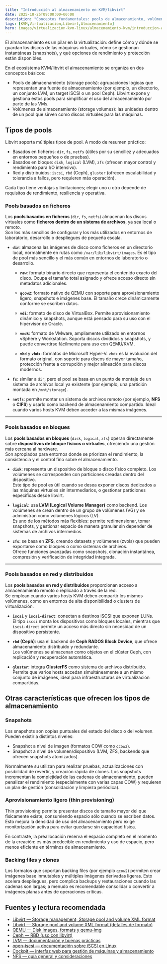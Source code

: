 ```yaml
---
title: "Introducción al almacenamiento en KVM/libvirt"
date: 2025-10-25T09:00:00+00:00
description: "Conceptos fundamentales: pools de almacenamiento, volúmenes, formatos (raw, qcow2), snapshots y tipos de backend (dir, disk, LVM, iSCSI, ZFS, etc.)."
tags: [KVM,Virtualizacion,Libvirt,Almacenamiento]
hero: images/virtualizacion-kvm-linux/almacenamiento-kvm/introduccion-almacenamiento-kvm.jpg
---
```


El almacenamiento es un pilar en la virtualización: define cómo y dónde se guardan los discos de las máquinas virtuales, cómo se gestionan instantáneas (snapshots), y qué opciones de rendimiento y protección están disponibles.

En el ecosistema KVM/libvirt el almacenamiento se organiza en dos conceptos básicos:

- Pools de almacenamiento (storage pools): agrupaciones lógicas que representan una fuente de almacenamiento (por ejemplo, un directorio, un conjunto LVM, un target iSCSI o un pool Ceph). Libvirt expone y gestiona estos pools para simplificar el uso del almacenamiento por parte de las VMs.
- Volúmenes de almacenamiento (storage volumes): las unidades dentro de un pool que sirven como discos virtuales para las máquinas.

## Tipos de pools

Libvirt soporta múltiples tipos de pool. A modo de resumen práctico:

- Basados en ficheros: `dir`, `fs`, `netfs` (útiles por su sencillez y adecuados en entornos pequeños o de pruebas).
- Basados en bloque: `disk`, `logical` (LVM), `zfs` (ofrecen mayor control y rendimiento para I/O intensivo).
- Red y distribuidos: `iscsi`, `rbd` (Ceph), `gluster` (ofrecen escalabilidad y tolerancia a fallos, pero requieren más operación).

Cada tipo tiene ventajas y limitaciones; elegir uno u otro depende de requisitos de rendimiento, resiliencia y operativa.

### Pools basados en ficheros

Los **pools basados en ficheros** (`dir`, `fs`, `netfs`) almacenan los discos virtuales como **ficheros dentro de un sistema de archivos**, ya sea local o remoto.  
Son los más sencillos de configurar y los más utilizados en entornos de laboratorio, desarrollo o despliegues de pequeña escala.

- **`dir`**: almacena las imágenes de disco como ficheros en un directorio local, normalmente en rutas como `/var/lib/libvirt/images`. Es el tipo de pool más sencillo y el más común en entornos de laboratorio o desarrollo.

  - **`raw`**: formato binario directo que representa el contenido exacto del disco. Ocupa el tamaño total asignado y ofrece acceso directo sin metadatos adicionales.

  - **`qcow2`**: formato nativo de QEMU con soporte para aprovisionamiento ligero, snapshots e imágenes base. El tamaño crece dinámicamente conforme se escriben datos.

  - **`vdi`**: formato de disco de VirtualBox. Permite aprovisionamiento dinámico y snapshots, aunque está pensado para su uso con el hipervisor de Oracle.

  - **`vmdk`**: formato de VMware, ampliamente utilizado en entornos vSphere y Workstation. Soporta discos divididos y snapshots, y puede convertirse fácilmente para uso con QEMU/KVM.

  - **`vhd`** y **`vhdx`**: formatos de Microsoft Hyper-V. `vhdx` es la evolución del formato original, con soporte para discos de mayor tamaño, protección frente a corrupción y mejor alineación para discos modernos.
- **`fs`**: similar a `dir`, pero el pool se basa en un punto de montaje de un sistema de archivos local ya existente (por ejemplo, una partición montada en `/mnt/storage`).
- **`netfs`**: permite montar un sistema de archivos remoto (por ejemplo, **NFS** o **CIFS**) y usarlo como backend de almacenamiento compartido. Ideal cuando varios hosts KVM deben acceder a las mismas imágenes.

---

### Pools basados en bloques

Los **pools basados en bloques** (`disk`, `logical`, `zfs`) operan directamente sobre **dispositivos de bloque físicos o virtuales**, ofreciendo una gestión más cercana al hardware.  
Son apropiados para entornos donde se priorizan el rendimiento, la consistencia y el control fino sobre el almacenamiento.

- **`disk`**: representa un dispositivo de bloque o disco físico completo. Los volúmenes se corresponden con particiones creadas dentro del dispositivo.  
  Este tipo de pool es útil cuando se desea exponer discos dedicados a las máquinas virtuales sin intermediarios, o gestionar particiones específicas desde libvirt.

- **`logical`**: usa **LVM (Logical Volume Manager)** como backend. Los volúmenes se crean dentro de un grupo de volúmenes (VG) y se administran como volúmenes lógicos (LV).  
  Es uno de los métodos más flexibles: permite redimensionar, tomar snapshots, y gestionar espacio de manera granular sin depender de sistemas de archivos intermedios.

- **`zfs`**: se basa en **ZFS**, creando datasets y volúmenes (zvols) que pueden exportarse como bloques o como sistemas de archivos.  
  Ofrece funciones avanzadas como snapshots, clonación instantánea, compresión y verificación de integridad integrada.

---

### Pools basados en red y distribuidos

Los **pools basados en red y distribuidos** proporcionan acceso a almacenamiento remoto o replicado a través de la red.  
Se emplean cuando varios hosts KVM deben compartir los mismos volúmenes, como en entornos de alta disponibilidad o clusters de virtualización.

- **`iscsi`** y **`iscsi-direct`**: conectan a destinos iSCSI que exponen LUNs.  
  El tipo `iscsi` monta los dispositivos como bloques locales, mientras que `iscsi-direct` permite un acceso más directo sin necesidad de un dispositivo persistente.  

- **`rbd` (Ceph)**: usa el backend de **Ceph RADOS Block Device**, que ofrece almacenamiento distribuido y redundante.  
  Los volúmenes se almacenan como objetos en el clúster Ceph, con replicación y recuperación automática.  

- **`gluster`**: integra **GlusterFS** como sistema de archivos distribuido.  
  Permite que varios hosts accedan simultáneamente a un mismo conjunto de imágenes, ideal para infraestructuras de virtualización compartidas.


## Otras características que ofrecen los tipos de almacenamiento

### Snapshots

Los snapshots son copias puntuales del estado del disco o del volumen. Pueden existir a distintos niveles:

- Snapshot a nivel de imagen (formatos COW como `qcow2`).
- Snapshot a nivel de volumen/dispositivo (LVM, ZFS, backends que ofrecen snapshots atomizados).

Normalmente su utilizan para realizar pruebas, actualizaciones con posibilidad de revertir, y creación rápida de clones. Los snapshots incrementan la complejidad de las cadenas de almacenamiento, pueden penalizar el rendimiento (especialmente con varias capas COW) y requieren un plan de gestión (consolidación y limpieza periódica).

### Aprovisionamiento ligero (thin provisioning)

Thin provisioning permite presentar discos de tamaño mayor del que físicamente existe, consumiendo espacio sólo cuando se escriben datos. Esto mejora la densidad de uso del almacenamiento pero exige monitorización activa para evitar quedarse sin capacidad física.

En contraste, la preallocación reserva el espacio completo en el momento de la creación: es más predecible en rendimiento y uso de espacio, pero menos eficiente en términos de almacenamiento.

### Backing files y clones

Los formatos que soportan backing files (por ejemplo `qcow2`) permiten crear imágenes base inmutables y múltiples imágenes derivadas ligeras. Esto acelera despliegues, pero complica backups y restauraciones cuando las cadenas son largas; a menudo es recomendable consolidar o convertir a imágenes planas antes de operaciones críticas.

## Fuentes y lectura recomendada

 
- [Libvirt — Storage management; Storage pool and volume XML format](https://libvirt.org/storage.html)
- [Libvirt — Storage pool and volume XML format (detalles de formato)](https://libvirt.org/formatstorage.html)
- [QEMU — Disk images, formats y qemu-img](https://qemu.org/docs/master/system/images.html)
- [Ceph — RBD (uso con libvirt)](https://docs.ceph.com/en/latest/rbd/)
- [LVM — documentación y buenas prácticas](https://man7.org/linux/man-pages/man8/lvm.8.html)
- [open-iscsi — documentación sobre iSCSI en Linux](https://linux-iscsi.org/wiki/Main_Page)
- [Cockpit — interfaz web para gestión de máquinas y almacenamiento](https://cockpit-project.org/)
- [NFS — guía general y consideraciones](https://nfs.sourceforge.net/)